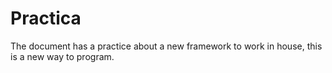 # Practica
The document has a practice about a new framework to work in house, this is a new way to program.
